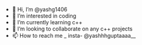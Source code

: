 - 👋 Hi, I’m @yashg1406
- 👀 I’m interested in coding
- 🌱 I’m currently learning c++
- 💞️ I’m looking to collaborate on any c++ projects
- 📫 How to reach me _ insta- @yashhhguptaaaa__

<!---
yashg1406/yashg1406 is a ✨ special ✨ repository because its `README.md` (this file) appears on your GitHub profile.
You can click the Preview link to take a look at your changes.
--->
